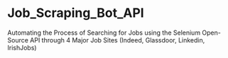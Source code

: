 # Job_Scraping_Bot_API
Automating the Process of Searching for Jobs using the Selenium Open-Source API through 4 Major Job Sites (Indeed, Glassdoor, Linkedin, IrishJobs)
